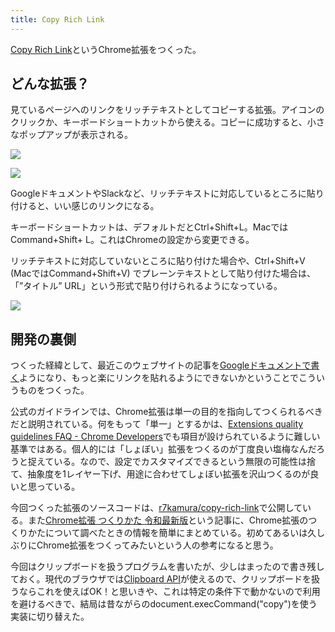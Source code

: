 ```yaml
---
title: Copy Rich Link
---
```

[Copy Rich Link](https://chrome.google.com/webstore/detail/copy-rich-link/hikiamlgpdcabppakpmemaofmkgknpea)というChrome拡張をつくった。

どんな拡張？
------

見ているページへのリンクをリッチテキストとしてコピーする拡張。アイコンのクリックか、キーボードショートカットから使える。コピーに成功すると、小さなポップアップが表示される。

![](https://lh3.googleusercontent.com/docs/ADP-6oFy06Mrq_CUrvI4F4jpYDPD9C2MxwgpObiNJWN52hdi6u46m9JsFDJHgaC_wGN8uto1QDfP21M74BUISSSn7x2NKYLEeknQ-4jGfVdatJxnrmeqIeaEls-3HnDxX-dYNuQjjrF_ez1B2IsuhcIRFotZzXfrRWSSe25ftC42gt9qEr0qUH4dSE4Q_5gpq0wlgRkYgGmOdtt47OiG8O-EFO86PRxGPKNR9kSAN8EgATnwgfZpsuP2CfT1V2n9m0hbfe2qxxh2xQaUqRWrbbpafNZLMrYI_2ciCCU4Q56zclYBgHPTHRf3OmBxveDyN7H5fSNQEPGiqSAHbImd-6lk8pMuInwORrpJJ6F03LuJ7Wm0Ettps40hsF4DQ04jaMQJckNN1FZuhLhShj4ObxZaAWhtozGbfeYbvKDSQREKWqHfT4ew8syOlwMGOoIZ3CqhxqUyq4riNXYDqypgeVUD3A3koxddYLIgW4VCRvTOKibWNUmQ2dnueaWFvprWc2llFzI5-lbvrpa8Zqe5GiAVJknHToHB7vdXhIQBmc9fc3jO7gBXz9HxUq7EStQOwgO3cLFW8oJARC8loHKr70uaW4i1gZ_rn4W2x8yVj2_4XkjAPJQjveSlORz1C2JTeND7n2oo2uO-gwWNT9VbkFaB4jgR3Wr1rEJj2vxFkenDMNE7-aigVpIykyahvdefNPLyTxENEuWGnyjh0HNSUAEGAIy_Ka5dv5AQgEB3zJsCzOzJuH2BSBC8eQ8QLYH3cxB_7BgUUnAXNUhvBF0av-otftjPLBrJbgsG8yncpyyAup2AbVqNB7MBgy3Vc3BZLI4_DZuvn8ATnmSWuviIs8hB6LF85wCFYaB1OdhSVePUiZAeXG7RDmUr6VeIjVff2VHgRPkOuFmISm-7uOe5D1nn9IpKC-EfL95SLiwivt2lkwZP3Un4gBNZ37vIW-Seu5Xz4GMR66mEjiZz1k3z19IbWTPTVARKWeAdhh-2yAipm7aWsXFMNWivRGLMLK1UgjNSfD5FuZijspRd-V-9V8TADCQCTSbIV1BHH5tfbsfZI42VJUqUJSPoQLCRL5OZvRtTIGJZweOC3rLmMB8wHCsx52S1SucQ9Ao5JCuQqdU6MECIXad4YM6M8_15DWo9vGuV9pSf0LOn5xNK96nVdYjuqwxqP2YjVUeh3XF6S2HRvKbBF0itO68bbaIhTIxjos1WHerFg6mdEV0LBkcq3lhGVPbohI00TwX4Ni3dhp6CYZJ3o_J4)

![](https://lh3.googleusercontent.com/docs/ADP-6oEv72bzMoA_l8ZXsfC1gZv5uIn48SajRf35MBqN09nmcTl0ss92mZry4KcLoA6KYIs67nTP51Rg8m4Cwsik0xkezGOyEIqKaR3ANI7F1FfHnJ8prDjkKXUQdV77k09onJgx2AhJg4ORiuhMfwbF-il_2FUXiIcm6XWWgqbJN96kGAfXCZIcfgIr3tGo4OGmrJ2p04tbRGYTxRpIhCXYQJr59CkJTza4cGlvh-SZ0rJs723UkgnPLSAu31ENyjPxygRvbyY6etBTxXXvZZNYiVEvQv0Iu2sgOIB_sUPPjps6l8DyvbQFh9giEHaovWwusp0fOamXnbudis56yoEKNOMf8TD2XYI8ofRpeyntk7ThioHQaNOtWOuZ36hKS-EqUw2n2Vu_yHw7fcJ9K-vLdP60IhB4gCQ1F1LTcr8I2TiPCIOVA-ObfENpjYGjrDp-CLpMPojPX48d8KQXmBF3rfsOpVbHr1z-Q5gLsL11HTCtiEY4uCuY6IlH5WvQzK4Wz14IYR48Zq7-nDesSRPacpEQ4t4ehNY1urKOjxlHZ_9rVGnmaxHWUqJHqfrN5Fr94kQ5WTJqm6MB2s4GlQoObLfG9VsMFcs_0QO9rQymtBJel76ZkLviDvdjX7Xsr2dlj7AvC4s4r-E1h2nfyEAXKEmWjZrbOZz7lyJe_uRIKsHk6aKVN9Kj7Xw5n3wu3_kWWH1I0pg8YmngONeUVxDfKpO6VB-UcLXaC8fJtEBUK1VyqEITEgkLOs7vgZPFbTQy5T03AOaOS5ZlAfCTUbzpWw4E-ubH8J3qmWJe16tG7Af-Rpf9SKnG4BNw1ZZ92ZGsxHZ-F9SafK9KSoxvI7GJL_c8nO0qOFTCstXqRyzb_mUKdfkNOm5zdlr22eCpVwIENpn0ANJt0jbg50d72L9GfaZ1EXLHw2xAdcTJLRgGpFinjjs_hCFtTl-vowq2Io1vAq7A_0_gtv-3-apyva7LjhrEkcolopyt_AmiTPRtM7tVEBmmZZgt5_EyGIJILDj106xhGlqla1s89tLdA_2zBVVIMAmMg_1VojEKwmcnv9Cn5pxHp4WNp38FIvmCVzavzTN0ZmdF0Cyvsqr85AJE9Ez7gj_Z_jRE3k_B0IibpHj5LfzzvDdOfFQDbWcczVK2XXD9EtgDhugg2ia_YQas0XoPgi3rOnpcMf2lcIokFFd98VL4RfZ-P3eZvRqrmdg76iIwk4jCPxw9hs1x_r5EYqcpBHxfhHee8wEWv5kjWof7xTkx)

GoogleドキュメントやSlackなど、リッチテキストに対応しているところに貼り付けると、いい感じのリンクになる。

キーボードショートカットは、デフォルトだとCtrl+Shift+L。MacではCommand+Shift+ L。これはChromeの設定から変更できる。

リッチテキストに対応していないところに貼り付けた場合や、Ctrl+Shift+V (MacではCommand+Shift+V) でプレーンテキストとして貼り付けた場合は、「”タイトル” URL」という形式で貼り付けられるようになっている。

![](https://lh3.googleusercontent.com/docs/ADP-6oEsRYh6okqXbq0TS-KFcN7jZz508Yv9qsgst_6XurbIRbkoUguFFiLcIr2tWb6SMISA3DfGWBKVGftmLlgpcf_dOJINxPyhLnaOwWjRuzl5ePDmt90GkWkXjRPznULMCr_obdRnzoysXT3tEKwD2c7W8M886bEovu2pd3Z29N4jVQWNdIYneqKALfviJaspqEsaeY24BBkSlMORtgmvdhdFcXZ1CAVwJp1Wx2C6BcK0SeyWh9a5lG8SJ_Xowy4GcStXMSMcB0q5j6uxI7dhKkxZRYjNGain8rgN4msDhLcteIvUY2BjiCPcBvFhTA6hxnlbBSiSiud4es7mTVrTJ6McDabbeEtrHCYEGMvpIQXy34e6rt9OvuUp7QNgl5EUCSJvvsIVeHU-pnaSU77JsURMmQ1CRYhtqEKjvWhU-XMy4RTktdN_jUUQHRnrI0QG8ngbS2prLemSo6pRs7gx-0xVQCHaCokVIumxdgUwluaQ7GeolxTTN-3OnKSXExZE-QqjJUsj47AUN9vtU-Rf5gvI1vORL2xT8tmWkOLrMMyFgsGnUfnbkmWj4eN19H9azztUz5nkegDqx_enpEugD6Pr3sXQiWHnm6ut8SJRt6klPrHD18ps_hc51UNmoxuphIerRf4fhL_BSGAjOKGBZIEVC6xts8f8vVB9V_jL5tOJhY1PSeQqvRHmGme2_MPaJgsmKjH2vOu02-p6WMebKt4CGkJrIa55lDW-TE7bLKYeDyWtQ-Wz_SoXR3HusxrE3wFZalTtOwqrsxvohs32d3pUaCBf8Mnuggah6XwXAm2PLerjHJQtay81kur4yeNLgv3t5v0wbxE-ly6TXR0__fyPF38PI3eQvw7nLvXuBZfpV_HNhTFx1JOFtWgYst_YGbcqDbzCAkNyD2p17t9oZD2SUUy1ft8qcN-Y5wzqVut2t6GZg_EGfuLFhPkD5wE3ZxW6zmVSWReKASr0IRmfyaVKUP_tJd1519u66-oIw_NcerA4ZAvjniSDzAZI6Kn4ymtR0bWZd8YX28-9wQLUdN_5EIANKElr3qoF4jGsPtV3Y5_j0Dw85AJTB0i1KsBYZ4MXjoLhxALrv7MHWLIg0Dj70lGNQH7GxRESUFsZ1cysKbu7MQiwNQabJkcZrzCXsBvB3Z2sSM1Hh3vd_ayU4gQlc1-la12RJJGsiS6vJQAjqhchJCSDd-tSQGOKWVzwlWrLbY7OMJ_29lX4RSTRAgrb_z8MUGvQmcpaW7A8_9d9eZaR)

開発の裏側
-----

つくった経緯として、最近このウェブサイトの記事を[Googleドキュメントで書く](https://r7kamura.com/articles/2022-05-04-diary)ようになり、もっと楽にリンクを貼れるようにできないかということでこういうものをつくった。

公式のガイドラインでは、Chrome拡張は単一の目的を指向してつくられるべきだと説明されている。何をもって「単一」とするかは、[Extensions quality guidelines FAQ - Chrome Developers](https://developer.chrome.com/docs/extensions/mv3/single_purpose/#one)でも項目が設けられているように難しい基準ではある。個人的には「しょぼい」拡張をつくるのが丁度良い塩梅なんだろうと捉えている。なので、設定でカスタマイズできるという無限の可能性は捨て、抽象度を1レイヤー下げ、用途に合わせてしょぼい拡張を沢山つくるのが良いと思っている。

今回つくった拡張のソースコードは、[r7kamura/copy-rich-link](https://github.com/r7kamura/copy-rich-link)で公開している。また[Chrome拡張 つくりかた 令和最新版](https://r7kamura.com/articles/2022-05-07-chrome-extension-dev-2022)という記事に、Chrome拡張のつくりかたについて調べたときの情報を簡単にまとめている。初めてあるいは久しぶりにChrome拡張をつくってみたいという人の参考になると思う。

今回はクリップボードを扱うプログラムを書いたが、少しはまったので書き残しておく。現代のブラウザでは[Clipboard API](https://developer.mozilla.org/ja/docs/Web/API/Clipboard)が使えるので、クリップボードを扱うならこれを使えばOK！と思いきや、これは特定の条件下で動かないので利用を避けるべきで、結局は昔ながらのdocument.execCommand("copy")を使う実装に切り替えた。
